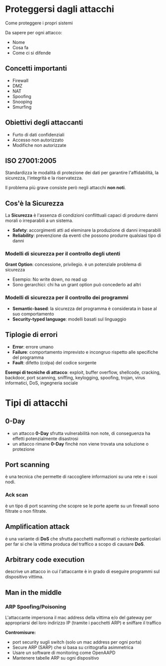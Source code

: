 # Proteggersi dagli attacchi

Come proteggere i propri sistemi

Da sapere per ogni attacco:

- Nome
- Cosa fa
- Come ci si difende

## Concetti importanti

- Firewall
- DMZ
- NAT
- Spoofing
- Snooping
- Smurfing

## Obiettivi degli attaccanti

- Furto di dati confidenziali
- Accesso non autorizzato
- Modifiche non autorizzate

## ISO 27001:2005

Standardizza le modalità di protezione dei dati per garantire l'affidabilità, la sicurezza, l'integrità e la riservatezza.

Il problema più grave consiste però negli attacchi __non noti__.

## Cos'è la Sicurezza

La __Sicurezza__ è l'assenza di condizioni conflittuali capaci di produrre danni morali o irreparabili a un sistema.

- __Safety__: accorgimenti atti ad eleminare la produzione di danni irreparabili
- __Reliability__: prevenzione da eventi che possono produrre qualsiasi tipo di danni

### Modelli di sicurezza per il controllo degli utenti

__Grant Option__: concessione, privilegio. è un potenziale problema di sicurezza

- Esempio: No write down, no read up
- Sono gerarchici: chi ha un grant option può concederlo ad altri

### Modelli di sicurezza per il controllo dei programmi

- __Semantic-based__: la sicurezza del programma è considerata in base al suo comportamento
- __Security-typed language__: modelli basati sul linguaggio

## Tiplogie di errori

- __Error__: errore umano
- __Failure__: comportamento imprevisto e incongruo rispetto alle specifiche del programma
- __Fault__: difetto (colpa) del codice sorgente

__Esempi di tecniche di attacco__: exploit, buffer overflow, shellcode, cracking, backdoor, port scanning, sniffing, keylogging, spoofing, trojan, virus informatici, DoS, ingegneria sociale

# Tipi di attacchi

## 0-Day

- un attacco __0-Day__ sfrutta vulnerabilità non note, di conseguenza ha effetti potenzialmente disastrosi
- un attacco rimane __0-Day__ finchè non viene trovata una soluzione o protezione

## Port scanning

è una tecnica che permette di raccogliere informazioni su una rete e i suoi nodi.

### Ack scan

è un tipo di port scanning che scopre se le porte aperte su un firewall sono filtrate o non filtrate.

## Amplification attack

è una variante di __DoS__ che sfrutta pacchetti malformati o richieste particolari per far si che la vittima produca del traffico a scopo di causare __DoS__.

## Arbitrary code execution

descrive un attacco in cui l'attaccante è in grado di eseguire programmi sul dispositivo vittima.

## Man in the middle

### ARP Spoofing/Poisoning

L'attaccante impersona il mac address della vittima e/o del gateway per appropriarsi del loro indirizzo IP (tramite i pacchetti ARP) e sniffare il traffico

__Contromisure:__

- port security sugli switch (solo un mac address per ogni porta)
- Secure ARP (SARP) che si basa su crittografia asimmetrica
- Usare un software di monitoring come OpenAAPD
- Mantenere tabelle ARP su ogni dispositivo
